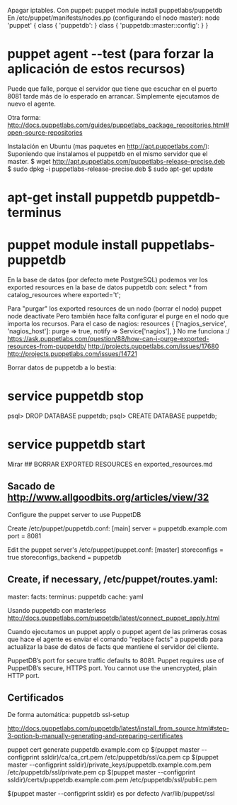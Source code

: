Apagar iptables.
Con puppet: puppet module install puppetlabs/puppetdb
En /etc/puppet/manifests/nodes.pp (configurando el nodo master):
node 'puppet' {
  class { 'puppetdb': }
  class { 'puppetdb::master::config': }
}

# puppet agent --test  (para forzar la aplicación de estos recursos)

Puede que falle, porque el servidor que tiene que escuchar en el puerto 8081 tarde más de lo esperado en arrancar.
Simplemente ejecutamos de nuevo el agente.


Otra forma:
http://docs.puppetlabs.com/guides/puppetlabs_package_repositories.html#open-source-repositories

Instalación en Ubuntu (mas paquetes en http://apt.puppetlabs.com/):
Suponiendo que instalamos el puppetdb en el mismo servidor que el master.
$ wget http://apt.puppetlabs.com/puppetlabs-release-precise.deb
$ sudo dpkg -i puppetlabs-release-precise.deb
$ sudo apt-get update

# apt-get install puppetdb puppetdb-terminus

# puppet module install puppetlabs-puppetdb



En la base de datos (por defecto mete PostgreSQL) podemos ver los exported resources en la base de datos puppetdb con:
select * from catalog_resources where exported='t';


Para "purgar" los exported resources de un nodo (borrar el nodo)
puppet node deactivate <nodename>
Pero también hace falta configurar el purge en el nodo que importa los recursos.
Para el caso de nagios:
resources { ['nagios_service', 'nagios_host']:
  purge  => true,
  notify => Service['nagios'],
}
No me funciona :/
https://ask.puppetlabs.com/question/88/how-can-i-purge-exported-resources-from-puppetdb/
http://projects.puppetlabs.com/issues/17680
http://projects.puppetlabs.com/issues/14721

Borrar datos de puppetdb a lo bestia:
# service puppetdb stop
psql> DROP DATABASE puppetdb;
psql> CREATE DATABASE puppetdb;
# service puppetdb start

Mirar ## BORRAR EXPORTED RESOURCES en exported_resources.md


## Sacado de http://www.allgoodbits.org/articles/view/32 ##

Configure the puppet server to use PuppetDB


Create /etc/puppet/puppetdb.conf:
[main]
server = puppetdb.example.com
port = 8081



Edit the puppet server's /etc/puppet/puppet.conf:
[master]
  storeconfigs = true
  storeconfigs_backend = puppetdb


Create, if necessary, /etc/puppet/routes.yaml:
---
master:
  facts:
    terminus: puppetdb
    cache: yaml


Usando puppetdb con masterless
http://docs.puppetlabs.com/puppetdb/latest/connect_puppet_apply.html



Cuando ejecutamos un puppet apply o puppet agent de las primeras cosas que hace el agente es enviar el comando "replace facts" a puppetdb para actualizar la base de datos de facts que mantiene el servidor del cliente.


PuppetDB’s port for secure traffic defaults to 8081. Puppet requires use of PuppetDB’s secure, HTTPS port. You cannot use the unencrypted, plain HTTP port.


## Certificados ##
De forma automática:
puppetdb ssl-setup

http://docs.puppetlabs.com/puppetdb/latest/install_from_source.html#step-3-option-b-manually-generating-and-preparing-certificates

puppet cert generate puppetdb.example.com
cp $(puppet master --configprint ssldir)/ca/ca_crt.pem /etc/puppetdb/ssl/ca.pem
cp $(puppet master --configprint ssldir)/private_keys/puppetdb.example.com.pem /etc/puppetdb/ssl/private.pem
cp $(puppet master --configprint ssldir)/certs/puppetdb.example.com.pem /etc/puppetdb/ssl/public.pem

$(puppet master --configprint ssldir) es por defecto /var/lib/puppet/ssl
